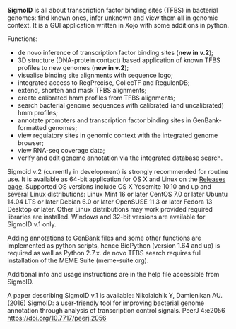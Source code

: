 __SigmoID__ is all about transcription factor binding sites (TFBS) in bacterial genomes: find known ones, infer unknown and view them all in genomic context. It is a GUI application written in Xojo with some additions in python.

Functions:
- de novo inference of transcription factor binding sites (__new in v.2__);
- 3D structure (DNA-protein contact) based application of known TFBS profiles to new genomes (__new in v.2__);
- visualise binding site alignments with sequence logo;
- integrated access to RegPrecise, CollecTF and RegulonDB;
- extend, shorten and mask TFBS alignments;
- create calibrated hmm profiles from TFBS alignments;
- search bacterial genome sequences with calibrated (and uncalibrated) hmm profiles;
- annotate promoters and transcription factor binding sites in GenBank-formatted genomes;
- view regulatory sites in genomic context with the integrated genome browser;
- view RNA-seq coverage data;
- verify and edit genome annotation via the integrated database search.

Sigmoid v.2 (currently in development) is strongly recommended for routine use. It is available as 64-bit application for OS X and Linux on the [Releases page](https://github.com/nikolaichik/SigmoID/releases).  Supported OS versions include OS X Yosemite 10.10 and up and several Linux distributions:
Linux Mint 16 or later
CentOS 7.0 or later
Ubuntu 14.04 LTS or later
Debian 6.0 or later
OpenSUSE 11.3 or later
Fedora 13 Desktop or later.
Other Linux distributions may work provided required libraries are installed.
Windows and 32-bit versions are available for SigmoID v.1 only. 

Adding annotations to GenBank files and some other functions are implemented as python scripts, hence BioPython (version 1.64 and up) is required as well as Python 2.7.x. de novo TFBS search requires full installation of the MEME Suite (meme-suite.org). 

Additional info and usage instructions are in the help file accessible from SigmoID.

A paper describing SigmoID v.1 is available:
Nikolaichik Y, Damienikan AU. (2016) SigmoID: a user-friendly tool for improving bacterial genome annotation through analysis of transcription control signals. PeerJ 4:e2056 https://doi.org/10.7717/peerj.2056

